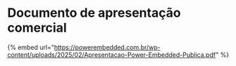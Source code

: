 # Documento de apresentação comercial

{% embed url="https://powerembedded.com.br/wp-content/uploads/2025/02/Apresentacao-Power-Embedded-Publica.pdf" %}

